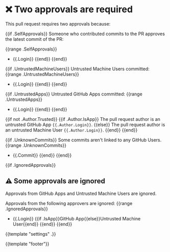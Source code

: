 # :x: Two approvals are required

This pull request requires two approvals because:

{{if .SelfApprovals}}
Someone who contributed commits to the PR approves the latest commit of the PR:

{{range .SelfApprovals}}
- {{.Login}}
{{end}}
{{end}}

{{if .UntrustedMachineUsers}}
Untrusted Machine Users committed:
{{range .UntrustedMachineUsers}}
- {{.Login}}
{{end}}
{{end}}

{{if .UntrustedApps}}
Untrusted GitHub Apps committed:
{{range .UntrustedApps}}
- {{.Login}}
{{end}}
{{end}}

{{if not .Author.Trusted}}
{{if .Author.IsApp}}
The pull request author is an untrusted GitHub App `{{.Author.Login}}`.
{{else}}
The pull request author is an untrusted Machine User `{{.Author.Login}}`.
{{end}}
{{end}}

{{if .UnknownCommits}}
Some commits aren't linked to any GitHub Users.
{{range .UnknownCommits}}
- {{.Commit}}
{{end}}
{{end}}

{{if .IgnoredApprovals}}
## :warning: Some approvals are ignored

Approvals from GitHub Apps and Untrusted Machine Users are ignored.

Approvals from the following approvers are ignored:
{{range .IgnoredApprovals}}
- {{.Login}} {{if .IsApp}}GitHub App{{else}}Untrusted Machine User{{end}}
{{end}}
{{end}}

{{template "settings" .}}

{{template "footer"}}
